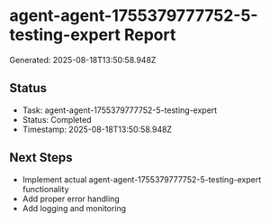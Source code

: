 # agent-agent-1755379777752-5-testing-expert Report

Generated: 2025-08-18T13:50:58.948Z

## Status
- Task: agent-agent-1755379777752-5-testing-expert
- Status: Completed
- Timestamp: 2025-08-18T13:50:58.948Z

## Next Steps
- Implement actual agent-agent-1755379777752-5-testing-expert functionality
- Add proper error handling
- Add logging and monitoring
